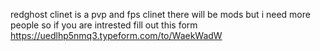 redghost clinet is a pvp and fps clinet there will be mods but i need more people so if you are intrested fill out this form https://uedlhp5nmq3.typeform.com/to/WaekWadW
